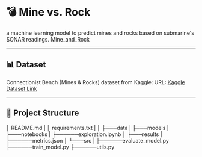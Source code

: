 # 💣 Mine vs. Rock
a machine learning model to predict mines and rocks based on submarine's SONAR readings.
Mine_and_Rock

---

## 📊 Dataset
Connectionist Bench (Mines & Rocks) dataset from Kaggle:
URL: [Kaggle Dataset Link](https://www.kaggle.com/datasets/mikhail1681/connectionist-bench-mines-and-rocks) 

---


## 📂 Project Structure 
│   README.md
|
│   requirements.txt
|
│
├───data
|
├───models
|
├───notebooks
|
├──────exploration.ipynb
│
├───results
|
├──────metrics.json
│
└───src
|
├──────evaluate_model.py
├──────train_model.py
├──────utils.py